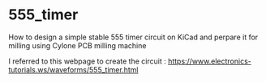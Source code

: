 # 555_timer
How to design a simple stable 555 timer circuit on KiCad and perpare it for milling using Cylone PCB milling machine

I referred to this webpage to create the circuit : https://www.electronics-tutorials.ws/waveforms/555_timer.html
